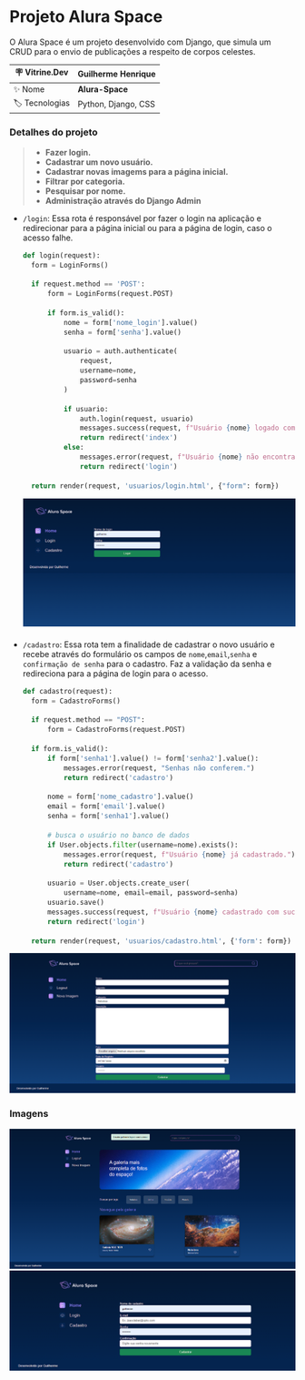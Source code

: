 # Projeto Alura Space

O Alura Space é um projeto desenvolvido com Django, que simula um CRUD para o envio de publicações a respeito de corpos celestes.

| :placard: Vitrine.Dev | Guilherme Henrique  |
| --------------------- | ------------------- |
| :sparkles: Nome       | **Alura-Space**     |
| :label: Tecnologias   | Python, Django, CSS |

### Detalhes do projeto

> - **Fazer login.**
> - **Cadastrar um novo usuário.**
> - **Cadastrar novas imagems para a página inicial.**
> - **Filtrar por categoria.**
> - **Pesquisar por nome.**
> - **Administração através do Django Admin**

- `/login`: Essa rota é responsável por fazer o login na aplicação e redirecionar para a página inicial ou para a página de login, caso o acesso falhe.

  ```python
  def login(request):
    form = LoginForms()

    if request.method == 'POST':
        form = LoginForms(request.POST)

        if form.is_valid():
            nome = form['nome_login'].value()
            senha = form['senha'].value()

            usuario = auth.authenticate(
                request,
                username=nome,
                password=senha
            )

            if usuario:
                auth.login(request, usuario)
                messages.success(request, f"Usuário {nome} logado com sucesso!")
                return redirect('index')
            else:
                messages.error(request, f"Usuário {nome} não encontrado.")
                return redirect('login')

    return render(request, 'usuarios/login.html', {"form": form})
  ```

  ![login](https://github.com/guih1886/alura-space/blob/main/static/assets/imagens/prints/login.png)

####

- `/cadastro`: Essa rota tem a finalidade de cadastrar o novo usuário e recebe através do formulário os campos de `nome`,`email`,`senha` e `confirmação de senha` para o cadastro. Faz a validação da senha e redireciona para a página de login para o acesso.

  ```python
  def cadastro(request):
    form = CadastroForms()

    if request.method == "POST":
        form = CadastroForms(request.POST)

    if form.is_valid():
        if form['senha1'].value() != form['senha2'].value():
            messages.error(request, "Senhas não conferem.")
            return redirect('cadastro')

        nome = form['nome_cadastro'].value()
        email = form['email'].value()
        senha = form['senha1'].value()

        # busca o usuário no banco de dados
        if User.objects.filter(username=nome).exists():
            messages.error(request, f"Usuário {nome} já cadastrado.")
            return redirect('cadastro')

        usuario = User.objects.create_user(
            username=nome, email=email, password=senha)
        usuario.save()
        messages.success(request, f"Usuário {nome} cadastrado com sucesso.")
        return redirect('login')

    return render(request, 'usuarios/cadastro.html', {'form': form})
  ```

![cadastrar](https://github.com/guih1886/alura-space/blob/main/static/assets/imagens/prints/cadastrar.png)

<!-- Inserir imagem com a #vitrinedev ao final do link -->

### Imagens

![index](https://github.com/guih1886/alura-space/blob/main/static/assets/imagens/prints/index.png#vitrinedev)
![cadastrar-usuario](https://github.com/guih1886/alura-space/blob/main/static/assets/imagens/prints/cadastrar-usuario.png)
